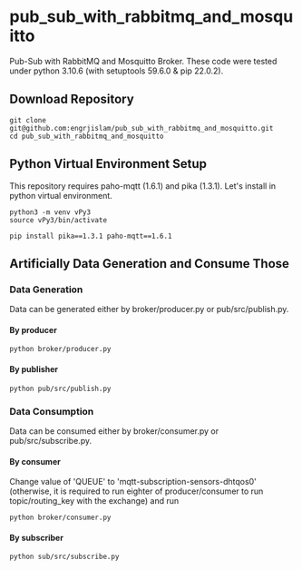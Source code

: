 # pub_sub_with_rabbitmq_and_mosquitto
Pub-Sub with RabbitMQ and Mosquitto Broker. These code were tested under python 3.10.6 (with setuptools 59.6.0 & pip 22.0.2).

## Download Repository
```
git clone git@github.com:engrjislam/pub_sub_with_rabbitmq_and_mosquitto.git
cd pub_sub_with_rabbitmq_and_mosquitto
```

## Python Virtual Environment Setup
This repository requires paho-mqtt (1.6.1) and pika (1.3.1). Let's install in python virtual environment.
```
python3 -m venv vPy3
source vPy3/bin/activate

pip install pika==1.3.1 paho-mqtt==1.6.1
```

## Artificially Data Generation and Consume Those

### Data Generation
Data can be generated either by broker/producer.py or pub/src/publish.py.

#### By producer
```
python broker/producer.py
```

#### By publisher
```
python pub/src/publish.py
```

### Data Consumption
Data can be consumed either by broker/consumer.py or pub/src/subscribe.py.

#### By consumer
Change value of 'QUEUE' to 'mqtt-subscription-sensors-dhtqos0' (otherwise, it is required to run eighter of producer/consumer to run topic/routing_key with the exchange) and run
```
python broker/consumer.py
```
#### By subscriber
```
python sub/src/subscribe.py
```
